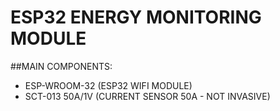 # ESP32 ENERGY MONITORING MODULE

##MAIN COMPONENTS:
- ESP-WROOM-32 (ESP32 WIFI MODULE)
- SCT-013 50A/1V (CURRENT SENSOR 50A - NOT INVASIVE)
